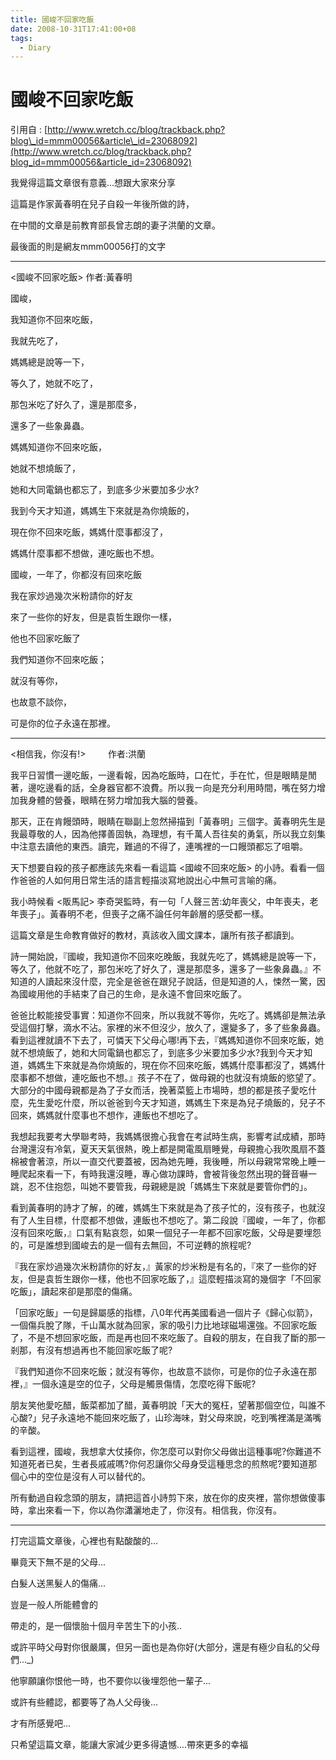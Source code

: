 ```yaml
---
title: 國峻不回家吃飯
date: 2008-10-31T17:41:00+08
tags:
  - Diary
---
```

# 國峻不回家吃飯

引用自 : [http://www.wretch.cc/blog/trackback.php?blog\_id=mmm00056&article\_id=23068092](http://www.wretch.cc/blog/trackback.php?blog_id=mmm00056&article_id=23068092)  
  

我覺得這篇文章很有意義...想跟大家來分享  
  
這篇是作家黃春明在兒子自殺一年後所做的詩，  
  
在中間的文章是前教育部長曾志朗的妻子洪蘭的文章。   
  
最後面的則是網友mmm00056打的文字

- - -

  
  
<國峻不回家吃飯> 作者:黃春明  
  
國峻，  
  
我知道你不回來吃飯，  
  
我就先吃了，  
  
媽媽總是說等一下，  
  
等久了，她就不吃了，  
  
那包米吃了好久了，還是那麼多，  
  
還多了一些象鼻蟲。  
  
媽媽知道你不回來吃飯，  
  
她就不想燒飯了，  
  
她和大同電鍋也都忘了，到底多少米要加多少水?  
  
我到今天才知道，媽媽生下來就是為你燒飯的，  
  
現在你不回來吃飯，媽媽什麼事都沒了，  
  
媽媽什麼事都不想做，連吃飯也不想。  
  
國峻，一年了，你都沒有回來吃飯  
  
我在家炒過幾次米粉請你的好友  
  
來了一些你的好友，但是袁哲生跟你一樣，  
  
他也不回家吃飯了  
  
我們知道你不回來吃飯；  
  
就沒有等你，  
  
也故意不談你，  
  
可是你的位子永遠在那裡。  
  

- - -

  
<相信我，你沒有!>         作者:洪蘭  
  
我平日習慣一邊吃飯，一邊看報，因為吃飯時，口在忙，手在忙，但是眼睛是閒著，邊吃邊看的話，全身器官都不浪費。所以我ㄧ向是充分利用時間，嘴在努力增加我身體的營養，眼睛在努力增加我大腦的營養。  
  
那天，正在肯饅頭時，眼睛在聯副上忽然掃描到「黃春明」三個字。黃春明先生是我最尊敬的人，因為他擇善固執，為理想，有千萬人吾往矣的勇氣，所以我立刻集中注意去讀他的東西。讀完，難過的不得了，連嘴裡的一口饅頭都忘了咀嚼。  
  
天下想要自殺的孩子都應該先來看一看這篇 <國峻不回來吃飯> 的小詩。看看一個作爸爸的人如何用日常生活的語言輕描淡寫地說出心中無可言喻的痛。  
  
我小時候看 <販馬記> 李奇哭監時，有一句「人聲三苦:幼年喪父，中年喪夫，老年喪子」。黃春明不老，但喪子之痛不論任何年齡層的感受都一樣。  
  
這篇文章是生命教育做好的教材，真該收入國文課本，讓所有孩子都讀到。  
  
詩一開始說，『國峻，我知道你不回來吃晚飯，我就先吃了，媽媽總是說等一下，等久了，他就不吃了，那包米吃了好久了，還是那麼多，還多了一些象鼻蟲。』不知道的人讀起來沒什麼，完全是爸爸在跟兒子說話，但是知道的人，悚然一驚，因為國峻用他的手結束了自己的生命，是永遠不會回來吃飯了。  
  
爸爸比較能接受事實：知道你不回來，所以我就不等你，先吃了。媽媽卻是無法承受這個打擊，滴水不沾。家裡的米不但沒少，放久了，還變多了，多了些象鼻蟲。看到這裡就讀不下去了，可憐天下父母心哪!再下去，『媽媽知道你不回來吃飯，她就不想燒飯了，她和大同電鍋也都忘了，到底多少米要加多少水?我到今天才知道，媽媽生下來就是為你燒飯的，現在你不回來吃飯，媽媽什麼事都沒了，媽媽什麼事都不想做，連吃飯也不想。』孩子不在了，做母親的也就沒有燒飯的慾望了。大部分的中國母親都是為了子女而活，挽著菜籃上市場時，想的都是孩子愛吃什麼，先生愛吃什麼，所以爸爸到今天才知道，媽媽生下來是為兒子燒飯的，兒子不回來，媽媽就什麼事也不想作，連飯也不想吃了。  
  
我想起我要考大學聯考時，我媽媽很擔心我會在考試時生病，影響考試成績，那時台灣還沒有冷氣，夏天天氣很熱，晚上都是開電風扇睡覺，母親擔心我吹風扇不蓋棉被會著涼，所以一直交代要蓋被，因為她先睡，我後睡，所以母親常常晚上睡一睡爬起來看一下，有時我還沒睡，專心做功課時，會被背後忽然出現的聲音嚇一跳，忍不住抱怨，叫她不要管我，母親總是說「媽媽生下來就是要管你們的」。  
  
看到黃春明的詩才了解，的確，媽媽生下來就是為了孩子忙的，沒有孩子，也就沒有了人生目標，什麼都不想做，連飯也不想吃了。第二段說『國峻，一年了，你都沒有回來吃飯，』口氣有點哀怨，如果一個兒子一年都不回家吃飯，父母是要埋怨的，可是誰想到國峻去的是一個有去無回，不可逆轉的旅程呢?  
  
『我在家炒過幾次米粉請你的好友，』黃家的炒米粉是有名的，『來了一些你的好友，但是袁哲生跟你一樣，他也不回家吃飯了，』這麼輕描淡寫的幾個字「不回家吃飯」，讀起來卻是那麼的傷痛。  
  
「回家吃飯」一句是歸屬感的指標，八0年代再美國看過一個片子《歸心似箭》，一個傷兵脫了隊，千山萬水就為回家，家的吸引力比地球磁場還強。不回家吃飯了，不是不想回家吃飯，而是再也回不來吃飯了。自殺的朋友，在自我了斷的那一剎那，有沒有想過再也不能回家吃飯了呢?  
  
『我們知道你不回來吃飯；就沒有等你，也故意不談你，可是你的位子永遠在那裡，』一個永遠是空的位子，父母是觸景傷情，怎麼吃得下飯呢?  
  
朋友笑他愛吃醋，飯菜都加了醋，黃春明說「天大的冤枉，望著那個空位，叫誰不心酸?」兒子永遠地不能回來吃飯了，山珍海味，對父母來說，吃到嘴裡滿是滿嘴的辛酸。  
  
看到這裡，國峻，我想拿大仗揍你，你怎麼可以對你父母做出這種事呢?你難道不知道死者已矣，生者長戚戚嗎?你何忍讓你父母身受這種思念的煎熬呢?要知道那個心中的空位是沒有人可以替代的。  
  
所有動過自殺念頭的朋友，請把這首小詩剪下來，放在你的皮夾裡，當你想做傻事時，拿出來看一下，你以為你瀟灑地走了，你沒有。相信我，你沒有。

- - -

打完這篇文章後，心裡也有點酸酸的...  
  
畢竟天下無不是的父母...  
  
白髮人送黑髮人的傷痛...  
  
豈是一般人所能體會的  
  
帶走的，是一個懷胎十個月辛苦生下的小孩..  
  
或許平時父母對你很嚴厲，但另一面也是為你好(大部分，還是有極少自私的父母們...\_)  
  
他寧願讓你恨他一時，也不要你以後埋怨他一輩子...  
  
或許有些體認，都要等了為人父母後...  
  
才有所感覺吧...  
  
只希望這篇文章，能讓大家減少更多得遺憾....帶來更多的幸福
